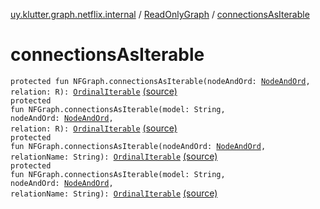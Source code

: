 [uy.klutter.graph.netflix.internal](../index.md) / [ReadOnlyGraph](index.md) / [connectionsAsIterable](.)


# connectionsAsIterable
<code>protected fun NFGraph.connectionsAsIterable(nodeAndOrd: [NodeAndOrd](../../uy.klutter.graph.netflix/-node-and-ord/index.md)<N>, relation: R): [OrdinalIterable](-ordinal-iterable/index.md)</code> [(source)](https://github.com/kohesive/klutter/blob/master/netflix-graph-jdk6/src/main/kotlin/uy/klutter/graph/netflix/internal/Graph.kt#L213)<br/><code>protected fun NFGraph.connectionsAsIterable(model: String, nodeAndOrd: [NodeAndOrd](../../uy.klutter.graph.netflix/-node-and-ord/index.md)<N>, relation: R): [OrdinalIterable](-ordinal-iterable/index.md)</code> [(source)](https://github.com/kohesive/klutter/blob/master/netflix-graph-jdk6/src/main/kotlin/uy/klutter/graph/netflix/internal/Graph.kt#L214)<br/><code>protected fun NFGraph.connectionsAsIterable(nodeAndOrd: [NodeAndOrd](../../uy.klutter.graph.netflix/-node-and-ord/index.md)<N>, relationName: String): [OrdinalIterable](-ordinal-iterable/index.md)</code> [(source)](https://github.com/kohesive/klutter/blob/master/netflix-graph-jdk6/src/main/kotlin/uy/klutter/graph/netflix/internal/Graph.kt#L215)<br/><code>protected fun NFGraph.connectionsAsIterable(model: String, nodeAndOrd: [NodeAndOrd](../../uy.klutter.graph.netflix/-node-and-ord/index.md)<N>, relationName: String): [OrdinalIterable](-ordinal-iterable/index.md)</code> [(source)](https://github.com/kohesive/klutter/blob/master/netflix-graph-jdk6/src/main/kotlin/uy/klutter/graph/netflix/internal/Graph.kt#L218)<br/>

